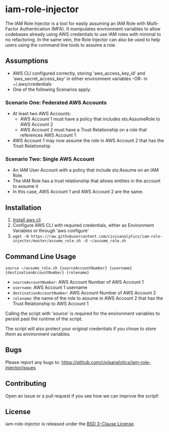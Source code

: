# iam-role-injector

The IAM Role Injector is a tool for easily assuming an IAM Role with
Multi-Factor Authentication (MFA). It manipulates environment variables
to allow codebases already using AWS credentials to use IAM roles with minimal to no
refactoring. In the same vein, the Role Injector can also be used to help users using the
command line tools to assume a role.

## Assumptions
 - AWS CLI configured correctly, storing 'aws_access_key_id' and
   'aws_secret_access_key' in either environment variables -OR- in
   ~/.aws/credentials
 - One of the following Scenarios apply:

### Scenario One: Federated AWS Accounts
 - At least two AWS Accounts:
   - AWS Account 1 must have a policy that includes sts:AssumeRole to AWS Account 2
   - AWS Account 2 must have a Trust Relationship on a role that references AWS Account 1
 - AWS Account 1 may now assume the role in AWS Account 2 that has the Trust Relationship

### Scenario Two: Single AWS Account
 - An IAM User Account with a policy that include sts:Assume on an IAM
   Role.
 - The IAM Role has a trust relationship that allows entities in the
   account to assume it
 - In this case, AWS Account 1 and AWS Account 2 are the same.

## Installation

1. [Install aws cli](http://docs.aws.amazon.com/cli/latest/userguide/installing.html)
2. Configure AWS CLI with required credentials, either as Environment
   Variables or through 'aws configure'
3. `wget -N https://raw.githubusercontent.com/civisanalytics/iam-role-injector/master/assume_role.sh -O ~/assume_role.sh`

## Command Line Usage

```
source ~/assume_role.sh {sourceAccountNumber} {username} {destinationAccountNumber} {rolename}
```

 - `sourceAccountNumber`: AWS Account Number of AWS Account 1
 - `username`: AWS Account 1 username
 - `destinationAccountNumber`: AWS Account Number of AWS Account 2
 - `rolename`: the name of the role to assume in AWS Account 2 that has the Trust Relationship to AWS Account 1

Calling the script with 'source' is required for the
environment variables to persist past the runtime of the script.

The script will also protect your original credentials if you chose to
store *them* as environment variables.

## Bugs

Please report any bugs to:
https://github.com/civisanalytics/iam-role-injector/issues

## Contributing

Open an issue or a pull request if you see how we can improve the
script!


## License

 iam-role-injector is released under the [BSD 3-Clause License](LICENSE.txt).
